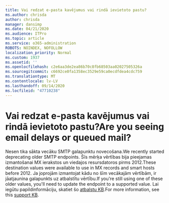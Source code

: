 ```yaml
---
title: Vai redzat e-pasta kavējumus vai rindā ievietoto pastu?
ms.author: chrisda
author: chrisda
manager: dansimp
ms.date: 04/21/2020
ms.audience: ITPro
ms.topic: article
ms.service: o365-administration
ROBOTS: NOINDEX, NOFOLLOW
localization_priority: Normal
ms.custom: 1937
ms.assetid: ''
ms.openlocfilehash: c2e6aa3de2ea86b70c8fb68503aa02027505326a
ms.sourcegitcommit: c6692ce0fa1358ec3529e59ca0ecdfdea4cdc759
ms.translationtype: MT
ms.contentlocale: lv-LV
ms.lasthandoff: 09/14/2020
ms.locfileid: "47710238"
---
```

# <a name="are-you-seeing-email-delays-or-queued-mail"></a><span data-ttu-id="7dba5-102">Vai redzat e-pasta kavējumus vai rindā ievietoto pastu?</span><span class="sxs-lookup"><span data-stu-id="7dba5-102">Are you seeing email delays or queued mail?</span></span>

<span data-ttu-id="7dba5-103">Nesen tika sākta vecāku SMTP galapunktu novecošana.</span><span class="sxs-lookup"><span data-stu-id="7dba5-103">We recently started deprecating older SMTP endpoints.</span></span> <span data-ttu-id="7dba5-104">Šīs mērķa vērtības bija pieejamas izmantošanai MX ierakstos un viedajos resursdatoros pirms 2012.</span><span class="sxs-lookup"><span data-stu-id="7dba5-104">These destination values were available to use in MX records and smart hosts before 2012.</span></span> <span data-ttu-id="7dba5-105">Ja joprojām izmantojat kādu no šīm vecākajām vērtībām, ir jāatjaunina galapunkts uz atbalstītu vērtību.</span><span class="sxs-lookup"><span data-stu-id="7dba5-105">If you're still using one of these older values, you'll need to update the endpoint to a supported value.</span></span> <span data-ttu-id="7dba5-106">Lai iegūtu papildinformāciju, skatiet šo [atbalstu KB](https://support.microsoft.com/help/4057301/attr35-response-code-when-mail-is-sent-to-eop-exo).</span><span class="sxs-lookup"><span data-stu-id="7dba5-106">For more information, see this [support KB](https://support.microsoft.com/help/4057301/attr35-response-code-when-mail-is-sent-to-eop-exo).</span></span>
